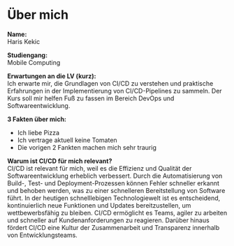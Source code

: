 # Über mich

**Name:**  
Haris Kekic

**Studiengang:**  
Mobile Computing

**Erwartungen an die LV (kurz):**  
Ich erwarte mir, die Grundlagen von CI/CD zu verstehen und praktische Erfahrungen in der Implementierung von CI/CD-Pipelines zu sammeln.
Der Kurs soll mir helfen Fuß zu fassen im Bereich DevOps und Softwareentwicklung.

**3 Fakten über mich:**
- Ich liebe Pizza
- Ich vertrage aktuell keine Tomaten
- Die vorigen 2 Fankten machen mich sehr traurig

**Warum ist CI/CD für mich relevant?**  
CI/CD ist relevant für mich, weil es die Effizienz und Qualität der Softwareentwicklung erheblich verbessert. Durch die Automatisierung von Build-, Test- und Deployment-Prozessen können Fehler schneller erkannt und behoben werden, was zu einer schnelleren Bereitstellung von Software führt. In der heutigen schnelllebigen Technologiewelt ist es entscheidend, kontinuierlich neue Funktionen und Updates bereitzustellen, um wettbewerbsfähig zu bleiben. CI/CD ermöglicht es Teams, agiler zu arbeiten und schneller auf Kundenanforderungen zu reagieren.
Darüber hinaus fördert CI/CD eine Kultur der Zusammenarbeit und Transparenz innerhalb von Entwicklungsteams.
